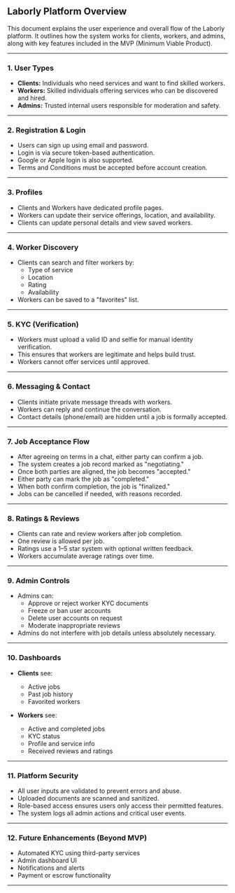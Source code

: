 ## Laborly Platform Overview

This document explains the user experience and overall flow of the Laborly platform. It outlines how the system works for clients, workers, and admins, along with key features included in the MVP (Minimum Viable Product).

---

### 1. User Types
- **Clients:** Individuals who need services and want to find skilled workers.
- **Workers:** Skilled individuals offering services who can be discovered and hired.
- **Admins:** Trusted internal users responsible for moderation and safety.

---

### 2. Registration & Login
- Users can sign up using email and password.
- Login is via secure token-based authentication.
- Google or Apple login is also supported.
- Terms and Conditions must be accepted before account creation.

---

### 3. Profiles
- Clients and Workers have dedicated profile pages.
- Workers can update their service offerings, location, and availability.
- Clients can update personal details and view saved workers.

---

### 4. Worker Discovery
- Clients can search and filter workers by:
  - Type of service
  - Location
  - Rating
  - Availability
- Workers can be saved to a "favorites" list.

---

### 5. KYC (Verification)
- Workers must upload a valid ID and selfie for manual identity verification.
- This ensures that workers are legitimate and helps build trust.
- Workers cannot offer services until approved.

---

### 6. Messaging & Contact
- Clients initiate private message threads with workers.
- Workers can reply and continue the conversation.
- Contact details (phone/email) are hidden until a job is formally accepted.

---

### 7. Job Acceptance Flow
- After agreeing on terms in a chat, either party can confirm a job.
- The system creates a job record marked as "negotiating."
- Once both parties are aligned, the job becomes "accepted."
- Either party can mark the job as "completed."
- When both confirm completion, the job is "finalized."
- Jobs can be cancelled if needed, with reasons recorded.

---

### 8. Ratings & Reviews
- Clients can rate and review workers after job completion.
- One review is allowed per job.
- Ratings use a 1–5 star system with optional written feedback.
- Workers accumulate average ratings over time.

---

### 9. Admin Controls
- Admins can:
  - Approve or reject worker KYC documents
  - Freeze or ban user accounts
  - Delete user accounts on request
  - Moderate inappropriate reviews
- Admins do not interfere with job details unless absolutely necessary.

---

### 10. Dashboards
- **Clients** see:
  - Active jobs
  - Past job history
  - Favorited workers

- **Workers** see:
  - Active and completed jobs
  - KYC status
  - Profile and service info
  - Received reviews and ratings

---

### 11. Platform Security
- All user inputs are validated to prevent errors and abuse.
- Uploaded documents are scanned and sanitized.
- Role-based access ensures users only access their permitted features.
- The system logs all admin actions and critical user events.

---

### 12. Future Enhancements (Beyond MVP)
- Automated KYC using third-party services
- Admin dashboard UI
- Notifications and alerts
- Payment or escrow functionality

---